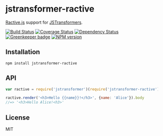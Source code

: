 # jstransformer-ractive

[Ractive.js](http://www.ractivejs.org/) support for [JSTransformers](http://github.com/jstransformers).

[![Build Status](https://img.shields.io/travis/jstransformers/jstransformer-ractive/master.svg)](https://travis-ci.org/jstransformers/jstransformer-ractive)
[![Coverage Status](https://img.shields.io/codecov/c/github/jstransformers/jstransformer-ractive/master.svg)](https://codecov.io/gh/jstransformers/jstransformer-ractive)
[![Dependency Status](https://img.shields.io/david/jstransformers/jstransformer-ractive/master.svg)](http://david-dm.org/jstransformers/jstransformer-ractive)
[![Greenkeeper badge](https://badges.greenkeeper.io/jstransformers/jstransformer-ractive.svg)](https://greenkeeper.io/)
[![NPM version](https://img.shields.io/npm/v/jstransformer-ractive.svg)](https://www.npmjs.org/package/jstransformer-ractive)

## Installation

    npm install jstransformer-ractive

## API

```js
var ractive = require('jstransformer')(require('jstransformer-ractive'))

ractive.render('<h3>Hello {{name}}!</h3>', {name: 'Alice'}).body
//=> '<h3>Hello Alice!<h3>'
```

## License

MIT
